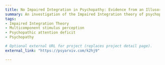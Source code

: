 ```yaml
---
title: No Impaired Integration in Psychopathy: Evidence from an Illusory Conjunction Paradigm (under review)
summary: An investigation of the Impaired Integration theory of psychopathy and multidimensional stimuli processing of psychopathic individuals.
tags:
- Impaired Integration Theory
- Multicomponent stimulus perception
- Psychopathic attention deficit
- Psychopathy

# Optional external URL for project (replaces project detail page).
external_link: "https://psyarxiv.com/k2hj9"

---
```

